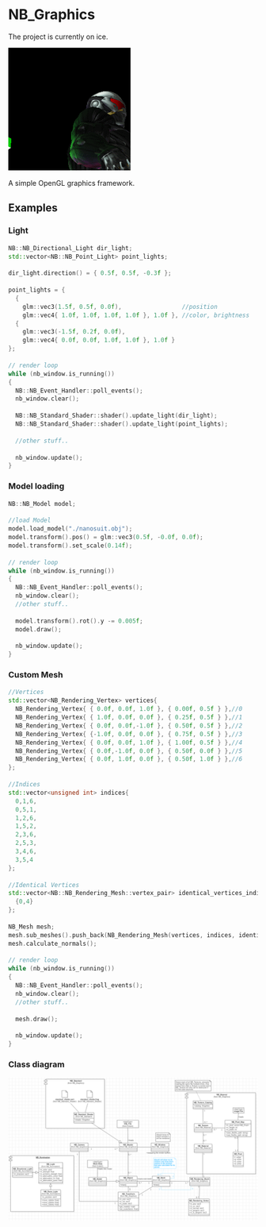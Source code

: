 # NB_Graphics

The project is currently on ice.

![Model with pointlights](https://raw.githubusercontent.com/Ni2Be/NB_Graphics/master/readme_model.gif)


A simple OpenGL graphics framework.

## Examples

### Light

```cpp
NB::NB_Directional_Light dir_light;
std::vector<NB::NB_Point_Light> point_lights;

dir_light.direction() = { 0.5f, 0.5f, -0.3f };

point_lights = {
  {
    glm::vec3(1.5f, 0.5f, 0.0f),                 //position
    glm::vec4{ 1.0f, 1.0f, 1.0f, 1.0f }, 1.0f }, //color, brightness
  {
    glm::vec3(-1.5f, 0.2f, 0.0f),
    glm::vec4{ 0.0f, 0.0f, 1.0f, 1.0f }, 1.0f }
};

// render loop
while (nb_window.is_running())
{
  NB::NB_Event_Handler::poll_events();
  nb_window.clear();

  NB::NB_Standard_Shader::shader().update_light(dir_light);
  NB::NB_Standard_Shader::shader().update_light(point_lights);

  //other stuff..

  nb_window.update();
}
```


### Model loading

```cpp
NB::NB_Model model;

//load Model
model.load_model("./nanosuit.obj");
model.transform().pos() = glm::vec3(0.5f, -0.0f, 0.0f);
model.transform().set_scale(0.14f);

// render loop
while (nb_window.is_running())
{
  NB::NB_Event_Handler::poll_events();
  nb_window.clear();
  //other stuff..

  model.transform().rot().y -= 0.005f;
  model.draw();

  nb_window.update();
}
```

### Custom Mesh
```cpp
//Vertices
std::vector<NB_Rendering_Vertex> vertices{
  NB_Rendering_Vertex{ { 0.0f, 0.0f, 1.0f }, { 0.00f, 0.5f } },//0
  NB_Rendering_Vertex{ { 1.0f, 0.0f, 0.0f }, { 0.25f, 0.5f } },//1
  NB_Rendering_Vertex{ { 0.0f, 0.0f,-1.0f }, { 0.50f, 0.5f } },//2
  NB_Rendering_Vertex{ {-1.0f, 0.0f, 0.0f }, { 0.75f, 0.5f } },//3
  NB_Rendering_Vertex{ { 0.0f, 0.0f, 1.0f }, { 1.00f, 0.5f } },//4
  NB_Rendering_Vertex{ { 0.0f,-1.0f, 0.0f }, { 0.50f, 0.0f } },//5
  NB_Rendering_Vertex{ { 0.0f, 1.0f, 0.0f }, { 0.50f, 1.0f } },//6
};

//Indices
std::vector<unsigned int> indices{
  0,1,6,
  0,5,1,
  1,2,6,
  1,5,2,
  2,3,6,
  2,5,3,
  3,4,6,
  3,5,4
};

//Identical Vertices
std::vector<NB::NB_Rendering_Mesh::vertex_pair> identical_vertices_indices{
  {0,4}
};

NB_Mesh mesh;
mesh.sub_meshes().push_back(NB_Rendering_Mesh(vertices, indices, identical_vertices_indices));
mesh.calculate_normals();

// render loop
while (nb_window.is_running())
{
  NB::NB_Event_Handler::poll_events();
  nb_window.clear();
  //other stuff..

  mesh.draw();

  nb_window.update();
}
```


### Class diagram
![Class diagram](https://raw.githubusercontent.com/Ni2Be/NB_Graphics/master/class.PNG)


